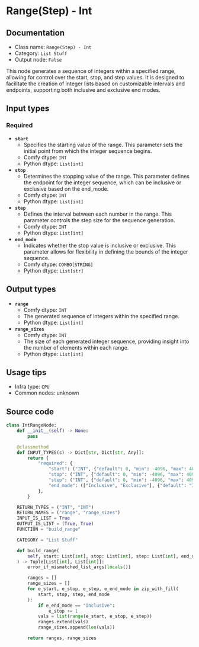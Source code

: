 # Range(Step) - Int
## Documentation
- Class name: `Range(Step) - Int`
- Category: `List Stuff`
- Output node: `False`

This node generates a sequence of integers within a specified range, allowing for control over the start, stop, and step values. It is designed to facilitate the creation of integer lists based on customizable intervals and endpoints, supporting both inclusive and exclusive end modes.
## Input types
### Required
- **`start`**
    - Specifies the starting value of the range. This parameter sets the initial point from which the integer sequence begins.
    - Comfy dtype: `INT`
    - Python dtype: `List[int]`
- **`stop`**
    - Determines the stopping value of the range. This parameter defines the endpoint for the integer sequence, which can be inclusive or exclusive based on the end_mode.
    - Comfy dtype: `INT`
    - Python dtype: `List[int]`
- **`step`**
    - Defines the interval between each number in the range. This parameter controls the step size for the sequence generation.
    - Comfy dtype: `INT`
    - Python dtype: `List[int]`
- **`end_mode`**
    - Indicates whether the stop value is inclusive or exclusive. This parameter allows for flexibility in defining the bounds of the integer sequence.
    - Comfy dtype: `COMBO[STRING]`
    - Python dtype: `List[str]`
## Output types
- **`range`**
    - Comfy dtype: `INT`
    - The generated sequence of integers within the specified range.
    - Python dtype: `List[int]`
- **`range_sizes`**
    - Comfy dtype: `INT`
    - The size of each generated integer sequence, providing insight into the number of elements within each range.
    - Python dtype: `List[int]`
## Usage tips
- Infra type: `CPU`
- Common nodes: unknown


## Source code
```python
class IntRangeNode:
    def __init__(self) -> None:
        pass

    @classmethod
    def INPUT_TYPES(s) -> Dict[str, Dict[str, Any]]:
        return {
            "required": {
                "start": ("INT", {"default": 0, "min": -4096, "max": 4096, "step": 1}),
                "stop": ("INT", {"default": 0, "min": -4096, "max": 4096, "step": 1}),
                "step": ("INT", {"default": 0, "min": -4096, "max": 4096, "step": 1}),
                "end_mode": (["Inclusive", "Exclusive"], {"default": "Inclusive"}),
            },
        }

    RETURN_TYPES = ("INT", "INT")
    RETURN_NAMES = ("range", "range_sizes")
    INPUT_IS_LIST = True
    OUTPUT_IS_LIST = (True, True)
    FUNCTION = "build_range"

    CATEGORY = "List Stuff"

    def build_range(
        self, start: List[int], stop: List[int], step: List[int], end_mode: List[str]
    ) -> Tuple[List[int], List[int]]:
        error_if_mismatched_list_args(locals())

        ranges = []
        range_sizes = []
        for e_start, e_stop, e_step, e_end_mode in zip_with_fill(
            start, stop, step, end_mode
        ):
            if e_end_mode == "Inclusive":
                e_stop += 1
            vals = list(range(e_start, e_stop, e_step))
            ranges.extend(vals)
            range_sizes.append(len(vals))

        return ranges, range_sizes

```
